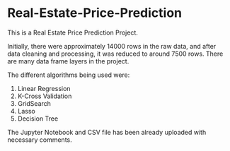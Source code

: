 # Real-Estate-Price-Prediction

This is a Real Estate Price Prediction Project. 

Initially, there were approximately 14000 rows in the raw data, and after data cleaning and processing, it was reduced to around 7500 rows. There are many data frame layers in the project. 

The different algorithms being used were:
1. Linear Regression
2. K-Cross Validation
3. GridSearch
4. Lasso
5. Decision Tree

The Jupyter Notebook and CSV file has been already uploaded with necessary comments. 
